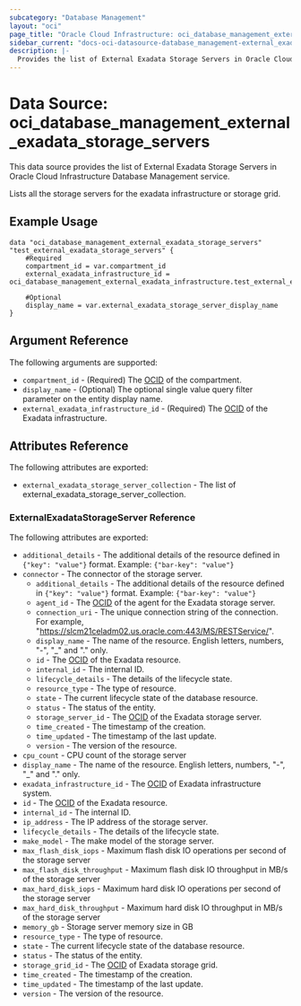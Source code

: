 ```yaml
---
subcategory: "Database Management"
layout: "oci"
page_title: "Oracle Cloud Infrastructure: oci_database_management_external_exadata_storage_servers"
sidebar_current: "docs-oci-datasource-database_management-external_exadata_storage_servers"
description: |-
  Provides the list of External Exadata Storage Servers in Oracle Cloud Infrastructure Database Management service
---
```


# Data Source: oci_database_management_external_exadata_storage_servers
This data source provides the list of External Exadata Storage Servers in Oracle Cloud Infrastructure Database Management service.

Lists all the storage servers for the exadata infrastructure or storage grid.


## Example Usage

```hcl
data "oci_database_management_external_exadata_storage_servers" "test_external_exadata_storage_servers" {
	#Required
	compartment_id = var.compartment_id
	external_exadata_infrastructure_id = oci_database_management_external_exadata_infrastructure.test_external_exadata_infrastructure.id

	#Optional
	display_name = var.external_exadata_storage_server_display_name
}
```

## Argument Reference

The following arguments are supported:

* `compartment_id` - (Required) The [OCID](https://docs.cloud.oracle.com/iaas/Content/General/Concepts/identifiers.htm) of the compartment.
* `display_name` - (Optional) The optional single value query filter parameter on the entity display name.
* `external_exadata_infrastructure_id` - (Required) The [OCID](https://docs.cloud.oracle.com/iaas/Content/General/Concepts/identifiers.htm) of the Exadata infrastructure.


## Attributes Reference

The following attributes are exported:

* `external_exadata_storage_server_collection` - The list of external_exadata_storage_server_collection.

### ExternalExadataStorageServer Reference

The following attributes are exported:

* `additional_details` - The additional details of the resource defined in `{"key": "value"}` format. Example: `{"bar-key": "value"}` 
* `connector` - The connector of the storage server.
	* `additional_details` - The additional details of the resource defined in `{"key": "value"}` format. Example: `{"bar-key": "value"}` 
	* `agent_id` - The [OCID](https://docs.cloud.oracle.com/iaas/Content/General/Concepts/identifiers.htm) of the agent for the Exadata storage server.
	* `connection_uri` - The unique connection string of the connection. For example, "https://slcm21celadm02.us.oracle.com:443/MS/RESTService/".
	* `display_name` - The name of the resource. English letters, numbers, "-", "_" and "." only.
	* `id` - The [OCID](https://docs.cloud.oracle.com/iaas/Content/General/Concepts/identifiers.htm) of the Exadata resource.
	* `internal_id` - The internal ID.
	* `lifecycle_details` - The details of the lifecycle state.
	* `resource_type` - The type of resource.
	* `state` - The current lifecycle state of the database resource.
	* `status` - The status of the entity.
	* `storage_server_id` - The [OCID](https://docs.cloud.oracle.com/iaas/Content/General/Concepts/identifiers.htm) of the Exadata storage server.
	* `time_created` - The timestamp of the creation.
	* `time_updated` - The timestamp of the last update.
	* `version` - The version of the resource.
* `cpu_count` - CPU count of the storage server
* `display_name` - The name of the resource. English letters, numbers, "-", "_" and "." only.
* `exadata_infrastructure_id` - The [OCID](https://docs.cloud.oracle.com/iaas/Content/General/Concepts/identifiers.htm) of Exadata infrastructure system.
* `id` - The [OCID](https://docs.cloud.oracle.com/iaas/Content/General/Concepts/identifiers.htm) of the Exadata resource.
* `internal_id` - The internal ID.
* `ip_address` - The IP address of the storage server.
* `lifecycle_details` - The details of the lifecycle state.
* `make_model` - The make model of the storage server.
* `max_flash_disk_iops` - Maximum flash disk IO operations per second of the storage server
* `max_flash_disk_throughput` - Maximum flash disk IO throughput in MB/s of the storage server
* `max_hard_disk_iops` - Maximum hard disk IO operations per second of the storage server
* `max_hard_disk_throughput` - Maximum hard disk IO throughput in MB/s of the storage server
* `memory_gb` - Storage server memory size in GB
* `resource_type` - The type of resource.
* `state` - The current lifecycle state of the database resource.
* `status` - The status of the entity.
* `storage_grid_id` - The [OCID](https://docs.cloud.oracle.com/iaas/Content/General/Concepts/identifiers.htm) of Exadata storage grid.
* `time_created` - The timestamp of the creation.
* `time_updated` - The timestamp of the last update.
* `version` - The version of the resource.

